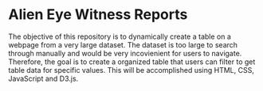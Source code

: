 # Alien Eye Witness Reports
The objective of this repository is to dynamically create a table on a webpage from a very large dataset. The dataset is too large to search through manually and would be very incovienient for users to navigate. Therefore, the goal is to create a organized table that users can filter to get table data for specific values. This will be accomplished using HTML, CSS, JavaScript and D3.js.